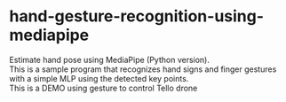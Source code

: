 # hand-gesture-recognition-using-mediapipe
Estimate hand pose using MediaPipe (Python version).
<br> This is a sample program that recognizes hand signs and finger gestures with a simple MLP using the detected key points.
<br> This is a DEMO using gesture to control Tello drone
